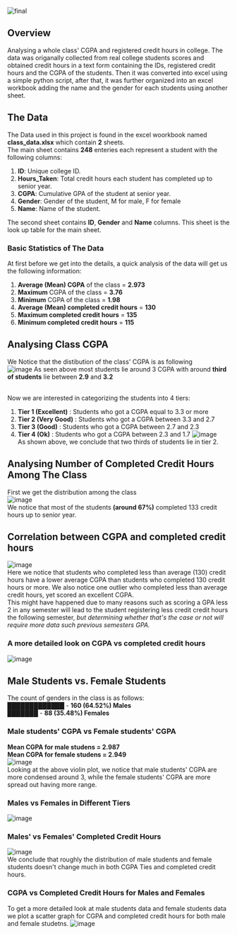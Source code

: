 ![final](https://user-images.githubusercontent.com/77892920/217127135-3bd37ebe-9ad7-461d-9c1b-1393e4347827.png)

## Overview
Analysing a whole class' CGPA and registered credit hours in college. The data was origanally collected from real college students scores and obtained credit hours in a text form containing the IDs, registered credit hours and the CGPA of the students. Then it was converted into excel using a simple python script, after that, it was further organized into an excel workbook adding the name and the gender for each students using another sheet.

## The Data
The Data used in this project is found in the excel woorkbook named **class_data.xlsx** which contain **2** sheets.<br>
The main sheet contains **248** enteries each represent a student with the following columns:
1) **ID**: Unique college ID.
2) **Hours_Taken**: Total credit hours each student has completed up to senior year.
3) **CGPA**: Cumulative GPA of the student at senior year.
5) **Gender**: Gender of the student, M for male, F for female
6) **Name**: Name of the student.

The second sheet contains **ID**, **Gender** and **Name** columns. This sheet is the look up table for the main sheet.<br>

### Basic Statistics of The Data
At first before we get into the details, a quick analysis of the data will get us the following information:
1) **Average (Mean) CGPA** of the class = **2.973**
2) **Maximum** CGPA of the class = **3.76**
3) **Minimum** CGPA of the class = **1.98**
4) **Average (Mean) completed credit hours** = **130**
5) **Maximum completed credit hours** = **135**
6) **Minimum completed credit hours** = **115**

## Analysing Class CGPA
We Notice that the distibution of the class' CGPA is as following<br>
![image](https://user-images.githubusercontent.com/77892920/215297427-23ab11c4-e707-4762-b18b-00bc2e60a0c6.png)
As seen above most students lie around 3 CGPA with around **third of students** lie between **2.9** and **3.2**<br><br>

Now we are interested in categorizing the students into 4 tiers:
1) **Tier 1 (Excellent)** : Students who got a CGPA equal to 3.3 or more
2) **Tier 2 (Very Good)** : Students who got a CGPA between 3.3 and 2.7
3) **Tier 3 (Good)** : Students who got a CGPA between 2.7 and 2.3
4) **Tier 4 (Ok)** : Students who got a CGPA between 2.3 and 1.7
![image](https://user-images.githubusercontent.com/77892920/215297913-483ed1e4-e64d-4f9e-9be5-0f07adaa4239.png)<br>
As shown above, we conclude that two thirds of students lie in tier 2.

## Analysing Number of Completed Credit Hours Among The Class

First we get the distribution among the class<br>
![image](https://user-images.githubusercontent.com/77892920/215299013-4e6e4178-8e63-47ac-aa59-5e7e0e7c5eef.png)<br>
We notice that most of the students **(around 67%)** completed 133 credit hours up to senior year.<br>

## Correlation between CGPA and completed credit hours
![image](https://user-images.githubusercontent.com/77892920/215299436-19b92fbe-fccf-4b3d-9c70-afc665ed38db.png)<br>
Here we notice that students who completed less than average (130) credit hours have a lower average CGPA than students who completed 130 credit hours or more. We also notice one outlier who completed less than average credit hours, yet scored an excellent CGPA.<br>
This might have happened due to many reasons such as scoring a GPA less 2 in any semester will lead to the student registering less credit credit hours the following semester, *but determining whether that's the case or not will require more data such previous semesters GPA.*<br>
### A more detailed look on CGPA vs completed credit hours
![image](https://user-images.githubusercontent.com/77892920/215299882-0c226052-77a9-4ac5-a00b-ee472cf98d12.png)<br>

## Male Students vs. Female Students
The count of genders in the class is as follows:<br>
█████████████ - **160 (64.52%) Males**<br>
███████ - **88 (35.48%) Females**<br>

### Male students' CGPA vs Female students' CGPA
**Mean CGPA for male studens = 2.987**<br>
**Mean CGPA for female studens = 2.949**<br>
![image](https://user-images.githubusercontent.com/77892920/215300733-f1468a34-7544-44f2-8fe8-3da956648b4f.png)<br>
Looking at the above violin plot, we notice that male students' CGPA are more condensed around 3, while the female students' CGPA are more spread out having more range.<br>
### Males vs Females in Different Tiers
![image](https://user-images.githubusercontent.com/77892920/215301296-7d837cf0-ec8a-4578-bade-38788d847365.png)
### Males' vs Females' Completed Credit Hours
![image](https://user-images.githubusercontent.com/77892920/215301319-f4373c9a-b769-46f2-b0f1-7493969721e9.png)<br>
We conclude that roughly the distribution of male students and female students doesn't change much in both CGPA Ties and completed credit hours.<br>
### CGPA vs Completed Credit Hours for Males and Females
To get a more detailed look at male students data and female students data we plot a scatter graph for CGPA and completed credit hours for both male and female studetns.
![image](https://user-images.githubusercontent.com/77892920/215302160-fa8bdd99-5d1b-4969-8e09-1d7e87eb4dc2.png)

